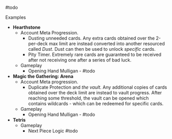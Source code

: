 #todo

Examples
- **Hearthstone** 
	- Account Meta Progression.
		- Dusting unneeded cards. Any extra cards obtained over the 2-per-deck max limit are instead converted into another resourced called *Dust*. Dust can then be used to unlock *specific* cards.
		- Pity Timer. Extremely rare cards are guaranteed to be received after not receiving one after a series of bad luck.
	- Gameplay
		- Opening Hand Mulligan - #todo 
- **Magic the Gathering: Arena**
	- Account Meta progression.
		- Duplicate Protection and *the vault.* Any additional copies of cards obtained over the deck limit are instead to vault progress. After reaching some threshold, the vault can be opened which contains wildcards - which can be redeemed for specific cards.
	- Gameplay
		- Opening Hand Mulligan - #todo 
- **Tetris** 
	- Gameplay
		- Next Piece Logic #todo